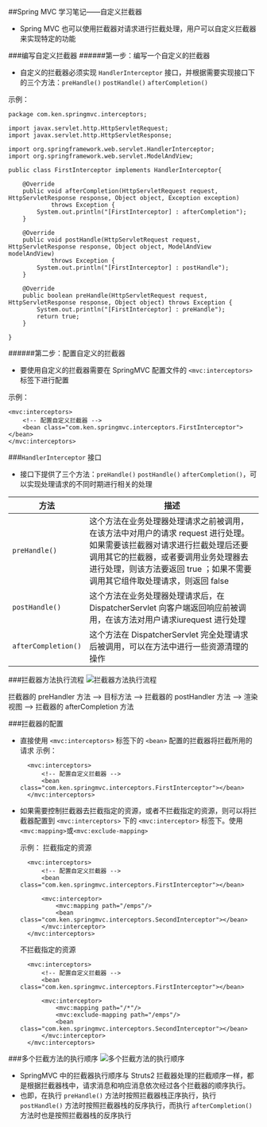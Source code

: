 ##Spring MVC 学习笔记——自定义拦截器
* Spring MVC 也可以使用拦截器对请求进行拦截处理，用户可以自定义拦截器来实现特定的功能

###编写自定义拦截器
######第一步：编写一个自定义的拦截器
* 自定义的拦截器必须实现 `HandlerInterceptor` 接口，并根据需要实现接口下的三个方法：`preHandle()` `postHandle()` `afterCompletion()`

示例：

    package com.ken.springmvc.interceptors;

    import javax.servlet.http.HttpServletRequest;
    import javax.servlet.http.HttpServletResponse;

    import org.springframework.web.servlet.HandlerInterceptor;
    import org.springframework.web.servlet.ModelAndView;

    public class FirstInterceptor implements HandlerInterceptor{

        @Override
        public void afterCompletion(HttpServletRequest request, HttpServletResponse response, Object object, Exception exception)
                throws Exception {
            System.out.println("[FirstInterceptor] : afterCompletion");
        }

        @Override
        public void postHandle(HttpServletRequest request, HttpServletResponse response, Object object, ModelAndView modelAndView)
                throws Exception {
            System.out.println("[FirstInterceptor] : postHandle");
        }

        @Override
        public boolean preHandle(HttpServletRequest request, HttpServletResponse response, Object object) throws Exception {
            System.out.println("[FirstInterceptor] : preHandle");
            return true;
        }

    }

######第二步：配置自定义的拦截器
* 要使用自定义的拦截器需要在 SpringMVC 配置文件的 `<mvc:interceptors>` 标签下进行配置

示例：

	<mvc:interceptors>
		<!-- 配置自定义拦截器 -->
		<bean class="com.ken.springmvc.interceptors.FirstInterceptor"></bean>
	</mvc:interceptors>


###`HandlerInterceptor` 接口
* 接口下提供了三个方法：`preHandle()` `postHandle()` `afterCompletion()`，可以实现处理请求的不同时期进行相关的处理

|方法|描述|
|-|-|
|`preHandle()`|这个方法在业务处理器处理请求之前被调用，在该方法中对用户的请求 request 进行处理。如果需要该拦截器对请求进行拦截处理后还要调用其它的拦截器，或者要调用业务处理器去进行处理，则该方法要返回 true ；如果不需要调用其它组件取处理请求，则返回 false
|`postHandle()`|这个方法在业务处理器处理请求后，在 DispatcherServlet 向客户端返回响应前被调用，在该方法对用户请求iurequest 进行处理
|`afterCompletion()`|这个方法在 DispatcherServlet 完全处理请求后被调用，可以在方法中进行一些资源清理的操作

###拦截器方法执行流程
![拦截器方法执行流程](http://al0n4k.com/imgs/springmvc_interceptor_runningProcess.png)

拦截器的 preHandler 方法 --> 目标方法 --> 拦截器的 postHandler 方法 --> 渲染视图 --> 拦截器的 afterCompletion 方法

###拦截器的配置
* 直接使用 `<mvc:interceptors>` 标签下的 `<bean>` 配置的拦截器将拦截所用的请求
	示例：

        <mvc:interceptors>
            <!-- 配置自定义拦截器 -->
            <bean class="com.ken.springmvc.interceptors.FirstInterceptor"></bean>
        </mvc:interceptors>

* 如果需要控制拦截器去拦截指定的资源，或者不拦截指定的资源，则可以将拦截器配置到 `<mvc:interceptors>` 下的 `<mvc:interceptor>` 标签下。使用 `<mvc:mapping>`或`<mvc:exclude-mapping>`

	示例：
    拦截指定的资源
    
        <mvc:interceptors>
            <!-- 配置自定义拦截器 -->
            <bean class="com.ken.springmvc.interceptors.FirstInterceptor"></bean>

            <mvc:interceptor>
                <mvc:mapping path="/emps"/>
                <bean class="com.ken.springmvc.interceptors.SecondInterceptor"></bean>
            </mvc:interceptor>
        </mvc:interceptors>
    
    不拦截指定的资源
    
    	<mvc:interceptors>
            <!-- 配置自定义拦截器 -->
            <bean class="com.ken.springmvc.interceptors.FirstInterceptor"></bean>

            <mvc:interceptor>
                <mvc:mapping path="/*"/>
                <mvc:exclude-mapping path="/emps"/>
                <bean class="com.ken.springmvc.interceptors.SecondInterceptor"></bean>
            </mvc:interceptor>
        </mvc:interceptors>

###多个拦截方法的执行顺序
![多个拦截方法的执行顺序](http://image.jeepshoe.org/upload/0/9c/09cdbaa7ba9438fc97be3ccf408e8365_thumb.png)

* SpringMVC 中的拦截器执行顺序与 Struts2 拦截器处理的拦截顺序一样，都是根据拦截器栈中，请求消息和响应消息依次经过各个拦截器的顺序执行。
* 也即，在执行 `preHandle()` 方法时按照拦截器栈正序执行，执行 `postHandle()` 方法时按照拦截器栈的反序执行，而执行 `afterCompletion()` 方法时也是按照拦截器栈的反序执行